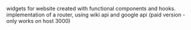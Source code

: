 
widgets for website created with functional components and hooks. 
implementation of a router, using wiki api and google api (paid version - only works on host 3000)
